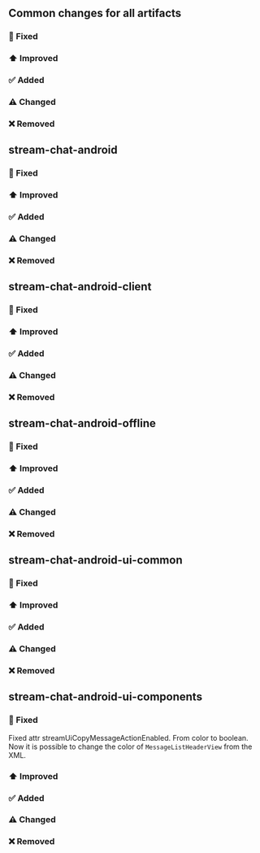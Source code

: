 ## Common changes for all artifacts
### 🐞 Fixed

### ⬆️ Improved

### ✅ Added

### ⚠️ Changed

### ❌ Removed


## stream-chat-android
### 🐞 Fixed

### ⬆️ Improved

### ✅ Added

### ⚠️ Changed

### ❌ Removed


## stream-chat-android-client
### 🐞 Fixed

### ⬆️ Improved

### ✅ Added

### ⚠️ Changed

### ❌ Removed

## stream-chat-android-offline
### 🐞 Fixed

### ⬆️ Improved

### ✅ Added

### ⚠️ Changed

### ❌ Removed


## stream-chat-android-ui-common
### 🐞 Fixed

### ⬆️ Improved

### ✅ Added

### ⚠️ Changed

### ❌ Removed


## stream-chat-android-ui-components
### 🐞 Fixed
Fixed attr streamUiCopyMessageActionEnabled. From color to boolean.
Now it is possible to change the color of `MessageListHeaderView` from the XML.
### ⬆️ Improved

### ✅ Added

### ⚠️ Changed

### ❌ Removed
